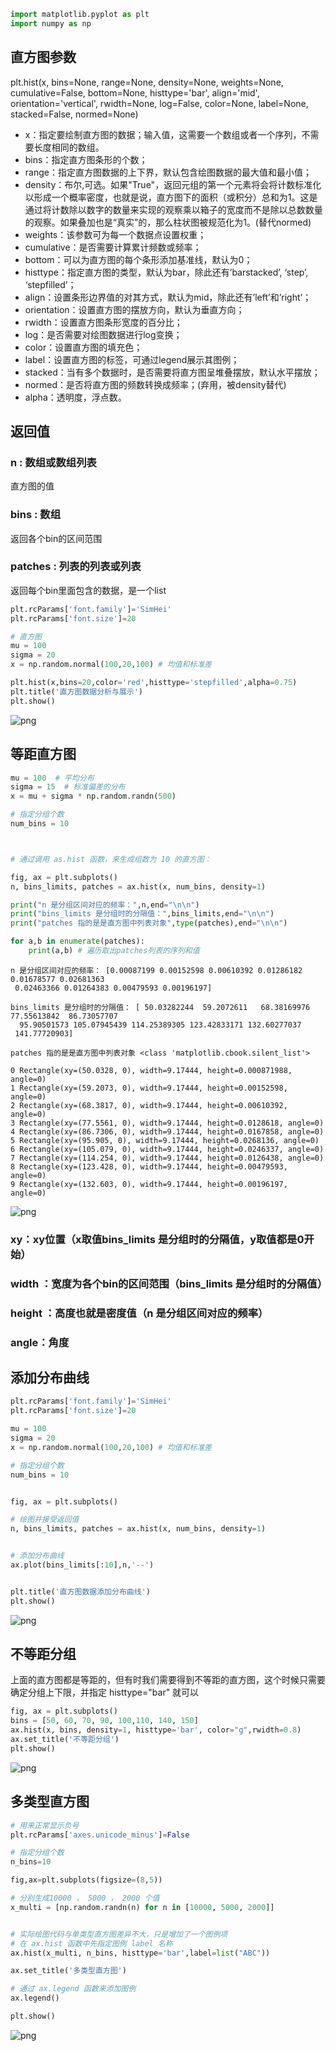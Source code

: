 

```python
import matplotlib.pyplot as plt
import numpy as np
```

## 直方图参数

plt.hist(x, bins=None, range=None, density=None, weights=None, cumulative=False, bottom=None, histtype='bar', align='mid', orientation='vertical', rwidth=None, log=False, color=None, label=None, stacked=False, normed=None)

* x：指定要绘制直方图的数据；输入值，这需要一个数组或者一个序列，不需要长度相同的数组。
* bins：指定直方图条形的个数；
* range：指定直方图数据的上下界，默认包含绘图数据的最大值和最小值；
* density：布尔,可选。如果"True"，返回元组的第一个元素将会将计数标准化以形成一个概率密度，也就是说，直方图下的面积（或积分）总和为1。这是通过将计数除以数字的数量来实现的观察乘以箱子的宽度而不是除以总数数量的观察。如果叠加也是“真实”的，那么柱状图被规范化为1。(替代normed)
* weights：该参数可为每一个数据点设置权重；
* cumulative：是否需要计算累计频数或频率；
* bottom：可以为直方图的每个条形添加基准线，默认为0；
* histtype：指定直方图的类型，默认为bar，除此还有’barstacked’, ‘step’, ‘stepfilled’；
* align：设置条形边界值的对其方式，默认为mid，除此还有’left’和’right’；
* orientation：设置直方图的摆放方向，默认为垂直方向；
* rwidth：设置直方图条形宽度的百分比；
* log：是否需要对绘图数据进行log变换；
* color：设置直方图的填充色；
* label：设置直方图的标签，可通过legend展示其图例；
* stacked：当有多个数据时，是否需要将直方图呈堆叠摆放，默认水平摆放；
* normed：是否将直方图的频数转换成频率；(弃用，被density替代)
* alpha：透明度，浮点数。

## 返回值

### n : 数组或数组列表

直方图的值


### bins : 数组

返回各个bin的区间范围

### patches : 列表的列表或列表

返回每个bin里面包含的数据，是一个list



```python
plt.rcParams['font.family']='SimHei'
plt.rcParams['font.size']=20

# 直方图
mu = 100
sigma = 20
x = np.random.normal(100,20,100) # 均值和标准差

plt.hist(x,bins=20,color='red',histtype='stepfilled',alpha=0.75)
plt.title('直方图数据分析与展示')
plt.show()
```


![png](output_2_0.png)


## 等距直方图


```python
mu = 100  # 平均分布
sigma = 15  # 标准偏差的分布
x = mu + sigma * np.random.randn(500)

# 指定分组个数
num_bins = 10



# 通过调用 as.hist 函数，来生成组数为 10 的直方图：

fig, ax = plt.subplots()
n, bins_limits, patches = ax.hist(x, num_bins, density=1)

print("n 是分组区间对应的频率：",n,end="\n\n")
print("bins_limits 是分组时的分隔值：",bins_limits,end="\n\n")
print("patches 指的是是直方图中列表对象",type(patches),end="\n\n")

for a,b in enumerate(patches):
    print(a,b) # 遍历取出patches列表的序列和值


```

    n 是分组区间对应的频率： [0.00087199 0.00152598 0.00610392 0.01286182 0.01678577 0.02681363
     0.02463366 0.01264383 0.00479593 0.00196197]
    
    bins_limits 是分组时的分隔值： [ 50.03282244  59.2072611   68.38169976  77.55613842  86.73057707
      95.90501573 105.07945439 114.25389305 123.42833171 132.60277037
     141.77720903]
    
    patches 指的是是直方图中列表对象 <class 'matplotlib.cbook.silent_list'>
    
    0 Rectangle(xy=(50.0328, 0), width=9.17444, height=0.000871988, angle=0)
    1 Rectangle(xy=(59.2073, 0), width=9.17444, height=0.00152598, angle=0)
    2 Rectangle(xy=(68.3817, 0), width=9.17444, height=0.00610392, angle=0)
    3 Rectangle(xy=(77.5561, 0), width=9.17444, height=0.0128618, angle=0)
    4 Rectangle(xy=(86.7306, 0), width=9.17444, height=0.0167858, angle=0)
    5 Rectangle(xy=(95.905, 0), width=9.17444, height=0.0268136, angle=0)
    6 Rectangle(xy=(105.079, 0), width=9.17444, height=0.0246337, angle=0)
    7 Rectangle(xy=(114.254, 0), width=9.17444, height=0.0126438, angle=0)
    8 Rectangle(xy=(123.428, 0), width=9.17444, height=0.00479593, angle=0)
    9 Rectangle(xy=(132.603, 0), width=9.17444, height=0.00196197, angle=0)
    


![png](output_4_1.png)


### xy：xy位置（x取值bins_limits 是分组时的分隔值，y取值都是0开始）
### width ：宽度为各个bin的区间范围（bins_limits 是分组时的分隔值）
### height ：高度也就是密度值（n 是分组区间对应的频率）
### angle：角度

## 添加分布曲线


```python
plt.rcParams['font.family']='SimHei'
plt.rcParams['font.size']=20

mu = 100
sigma = 20
x = np.random.normal(100,20,100) # 均值和标准差

# 指定分组个数
num_bins = 10


fig, ax = plt.subplots()

# 绘图并接受返回值
n, bins_limits, patches = ax.hist(x, num_bins, density=1)


# 添加分布曲线
ax.plot(bins_limits[:10],n,'--')


plt.title('直方图数据添加分布曲线')
plt.show()
```


![png](output_7_0.png)


## 不等距分组
上面的直方图都是等距的，但有时我们需要得到不等距的直方图，这个时候只需要确定分组上下限，并指定 histtype="bar" 就可以


```python
fig, ax = plt.subplots()
bins = [50, 60, 70, 90, 100,110, 140, 150]
ax.hist(x, bins, density=1, histtype='bar', color="g",rwidth=0.8)
ax.set_title('不等距分组')
plt.show()
```


![png](output_9_0.png)


## 多类型直方图


```python
# 用来正常显示负号
plt.rcParams['axes.unicode_minus']=False

# 指定分组个数
n_bins=10

fig,ax=plt.subplots(figsize=(8,5))

# 分别生成10000 ， 5000 ， 2000 个值
x_multi = [np.random.randn(n) for n in [10000, 5000, 2000]]


# 实际绘图代码与单类型直方图差异不大，只是增加了一个图例项
# 在 ax.hist 函数中先指定图例 label 名称
ax.hist(x_multi, n_bins, histtype='bar',label=list("ABC"))

ax.set_title('多类型直方图')

# 通过 ax.legend 函数来添加图例
ax.legend()

plt.show()
```


![png](output_11_0.png)

